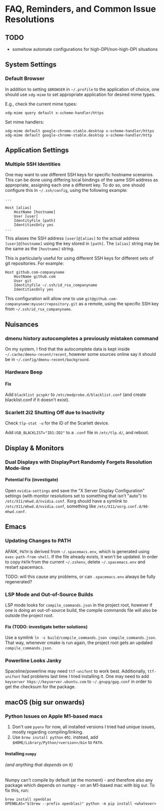 # FAQ, Reminders, and Common Issue Resolutions

## TODO

- somehow automate configurations for high-DPI/non-high-DPI situations

## System Settings

### Default Browser

In addition to setting `$BROWSER` in `~/.profile` to the application of choice, one should use `xdg-mime` to set appropriate application for desired mime types.

E.g., check the current mime types:
```
xdg-mime query default x-scheme-handler/https
```

Set mime handlers:
```
xdg-mime default google-chrome-stable.desktop x-scheme-handler/https
xdg-mime default google-chrome-stable.desktop x-scheme-handler/http
```

## Application Settings

### Multiple SSH Identities

One may want to use different SSH keys for specific hostname scenarios.
This can be done using differing local bindings of the same SSH address as appropriate, assigning each one a different key.
To do so, one should configure this in `~/.ssh/config`, using the following example:

```
...

Host [alias]
    HostName [hostname]
    User [user]
    IdentityFile [path]
    IdentitiesOnly yes
...
```

This aliases the SSH address `[user]@[alias]` to the actual address `[user]@[hostname]` using the key stored in `[path]`.
The `[alias]` string may be the same as the `[hostname]` string.

This is particularly useful for using different SSH keys for different sets of git repositories.
For example:

```
Host github.com-companyname
    HostName github.com
    User git
    IdentityFile ~/.ssh/id_rsa_companyname
    IdentitiesOnly yes
```

This configuration will allow one to use `git@github.com-companyname:myuser/repository.git` as a remote, using the specific SSH key from `~/.ssh/id_rsa_companyname`.


## Nuisances

### dmenu history autocompletes a previously mistaken command

On my system, I find that the autocomplete data is kept inside `~/.cache/dmenu-recent/recent`, however some sources online say it should be in `~/.config/dmenu-recent/background`.

### Hardware Beep

#### Fix

Add `blacklist pcspkr` to `/etc/modprobe.d/blacklist.conf` (and create blacklist.conf if it doesn't exist).

### Scarlett 2i2 Shutting Off due to Inactivity

Check `tlp-stat -u` for the ID of the Scarlett device.

Add `USB_BLACKLIST="ID1:ID2"` to a `.conf` file in `/etc/tlp.d/`, and reboot.

## Display & Monitors

### Dual Displays with DisplayPort Randomly Forgets Resolution Mode-line

#### Potential Fix (investigate)

Open `nvidia-settings` and save the "X Server Display Configuration" settings (with monitor resolutions set to something that isn't "auto") to `/etc/X11/mhwd.d/nvidia.conf`. Xorg should have a symlink to `/etc/X11/mhwd.d/nvidia.conf`, something like `/etc/X11/xorg.conf.d/90-mhwd.conf`.

## Emacs

### Updating Changes to PATH

AFAIK, `PATH` is derived from `~/.spacemacs.env`, which is generated using `exec-path-from-shell`. If the file already exists, it won't be updated. In order to copy `PATH` from the current `~/.zshenv`, delete `~/.spacemacs.env` and restart spacemacs.

TODO: will this cause any problems, or can `.spacemacs.env` always be fully regenerated?

### LSP Mode and Out-of-Source Builds

LSP mode looks for `compile_commands.json` in the project root, however if one is doing an out-of-source build, the compile commands file will also be outside the project root.

#### Fix (TODO: investigate better solutions)

Use a symlink `ln -s build/compile_commands.json compile_commands.json`. That way, whenever cmake is run again, the project root gets an updated `compile_commands.json`.

### Powerline Looks Janky

Spaceline/powerline may need `ttf-unifont` to work best. Additionally, `ttf-unifont` had problems last time I tried installing it. One may need to add `keyserver hkps://keyserver.ubuntu.com` to `~/.gnupg/gpg.conf` in order to get the checksum for the package.

## macOS (big sur onwards)

### Python Issues on Apple M1-based macs

1. Don't use `pyenv` for now, all installed versions I tried had unique issues, mostly regarding compiling/linking.
2. Use `brew install python` etc. instead, add `$HOME/Library/Python/<version>/bin` to `PATH`.

#### Installing `numpy`
###### (and anything that depends on it)

Numpy can't compile by default (at the moment) - and therefore also any package which depends on numpy - on an M1-based mac with big sur. To fix this, run:

```
brew install openblas
OPENBLAS="$(brew --prefix openblas)" python -m pip install <whatever>
```

